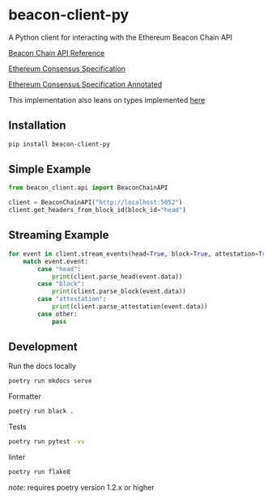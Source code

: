 # beacon-client-py
A Python client for interacting with the Ethereum Beacon Chain API

[Beacon Chain API Reference](https://ethereum.github.io/beacon-APIs)

[Ethereum Consensus Specification](https://github.com/ethereum/consensus-specs/blob/dev/specs/phase0/beacon-chain.md)

[Ethereum Consensus Specification Annotated](https://eth2book.info/altair/part3)

This implementation also leans on types implemented [here](https://github.com/ralexstokes/beacon-api-client)

## Installation
```bash
pip install beacon-client-py
```

## Simple Example

```python
from beacon_client.api import BeaconChainAPI

client = BeaconChainAPI("http://localhost:5052")
client.get_headers_from_block_id(block_id="head")
```

## Streaming Example
```python
for event in client.stream_events(head=True, block=True, attestation=True):
    match event.event:
        case "head":
            print(client.parse_head(event.data))
        case "block":
            print(client.parse_block(event.data))
        case "attestation":
            print(client.parse_attestation(event.data))
        case other:
            pass
```

## Development

Run the docs locally 

```bash
poetry run mkdocs serve
```

Formatter
```bash
poetry run black .
```

Tests
```bash
poetry run pytest -vv
```

linter
```bash
poetry run flake8
```

_note_: requires poetry version 1.2.x or higher
